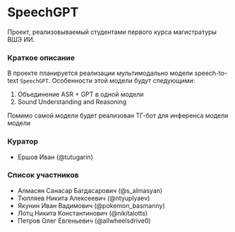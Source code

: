 # SpeechGPT

Проект, реализовываемый студентами первого курса магистратуры ВШЭ ИИ.

### Краткое описание

В проекте планируется реализации мультимодально модели speech-to-text `SpeechGPT`. Особенности этой модели будут следующими:
1. Объединение ASR + GPT в одной модели
2. Sound Understanding and Reasoning

Помимо самой модели будет реализован ТГ-бот для инференса модели модели

### Куратор
- Ершов Иван (@tutugarin)

### Список участников
- Алмасян Санасар Багдасарович (@s_almasyan)
- Тюпляев Никита Алексеевич (@ntyuplyaev)
- Якунин Иван Вадимович (@pokemon_basmanny)
- Лотц Никита Константинович (@nikitalotts)
- Петров Олег Евгеньевич (@allwheelsdrive0)
